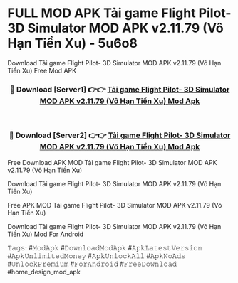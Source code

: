 # FULL MOD APK Tải game Flight Pilot- 3D Simulator MOD APK v2.11.79 (Vô Hạn Tiền Xu) - 5u6o8
Download Tải game Flight Pilot- 3D Simulator MOD APK v2.11.79 (Vô Hạn Tiền Xu) Free Mod APK

<div align="center">
<h3>🔴 Download [Server1] 👉👉 <a href="https://apk-comot.site?title=Tải_game_Flight_Pilot-_3D_Simulator_MOD_APK_v2.11.79_(Vô_Hạn_Tiền_Xu)">Tải game Flight Pilot- 3D Simulator MOD APK v2.11.79 (Vô Hạn Tiền Xu) Mod Apk</a></h3><br>

<h3>🔴 Download [Server2] 👉👉 <a href="https://apk-comot.site?title=Tải_game_Flight_Pilot-_3D_Simulator_MOD_APK_v2.11.79_(Vô_Hạn_Tiền_Xu)">Tải game Flight Pilot- 3D Simulator MOD APK v2.11.79 (Vô Hạn Tiền Xu) Mod Apk</a></h3>
</div>


Free Download APK MOD Tải game Flight Pilot- 3D Simulator MOD APK v2.11.79 (Vô Hạn Tiền Xu)

Download Tải game Flight Pilot- 3D Simulator MOD APK v2.11.79 (Vô Hạn Tiền Xu) 

Free APK MOD Tải game Flight Pilot- 3D Simulator MOD APK v2.11.79 (Vô Hạn Tiền Xu) 

Download Tải game Flight Pilot- 3D Simulator MOD APK v2.11.79 (Vô Hạn Tiền Xu) Mod For Android

𝚃𝚊𝚐𝚜: #𝙼𝚘𝚍𝙰𝚙𝚔 #𝙳𝚘𝚠𝚗𝚕𝚘𝚊𝚍𝙼𝚘𝚍𝙰𝚙𝚔 #𝙰𝚙𝚔𝙻𝚊𝚝𝚎𝚜𝚝𝚅𝚎𝚛𝚜𝚒𝚘𝚗 #𝙰𝚙𝚔𝚄𝚗𝚕𝚒𝚖𝚒𝚝𝚎𝚍𝙼𝚘𝚗𝚎𝚢 #𝙰𝚙𝚔𝚄𝚗𝚕𝚘𝚌𝚔𝙰𝚕𝚕 #𝙰𝚙𝚔𝙽𝚘𝙰𝚍𝚜 #𝚄𝚗𝚕𝚘𝚌𝚔𝙿𝚛𝚎𝚖𝚒𝚞𝚖 #𝙵𝚘𝚛𝙰𝚗𝚍𝚛𝚘𝚒𝚍 #𝙵𝚛𝚎𝚎𝙳𝚘𝚠𝚗𝚕𝚘𝚊𝚍 #home_design_mod_apk